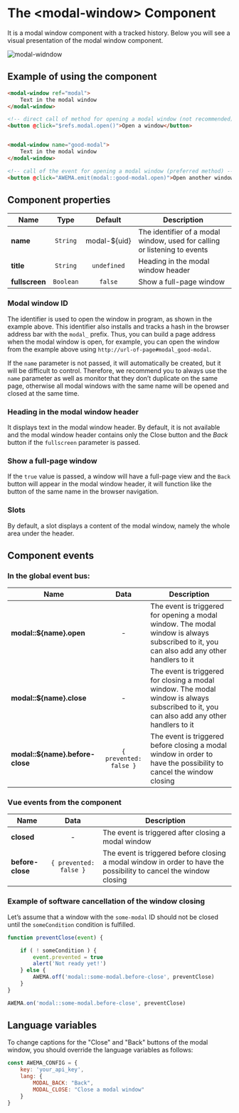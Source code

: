 # The &lt;modal-window&gt; Component

It is a modal window component with a tracked history. Below you will see a visual presentation of the modal window component.

![modal-widndow](/assets/awema-pl/wiki/docs/modal.gif)


<h2 id="mw-example">Example of using the component</h2>

```html
<modal-window ref="modal">
    Text in the modal window
</modal-window>

<!-- direct call of method for opening a modal window (not recommended) -->
<button @click="$refs.modal.open()">Open a window</button>


<modal-window name="good-modal">
    Text in the modal window
</modal-window>

<!-- call of the event for opening a modal window (preferred method) -->
<button @click="AWEMA.emit(modal::good-modal.open)">Open another window</button>
```


<h2 id="mw-options">Component properties</h2>

| Name           | Type      | Default      | Description                       |
|----------------|:---------:|:------------:|-----------------------------------|
| **name**       | `String`  | modal-${uid} | The identifier of a modal window, used for calling or listening to events |
| **title**      | `String`  | `undefined`  | Heading in the modal window header |
| **fullscreen** | `Boolean` | `false`      | Show a full-page window           |

### Modal window ID

The identifier is used to open the window in program, as shown in the example above. This identifier also installs and tracks a hash in the browser address bar with the `modal_` prefix. Thus, you can build a page address when the modal window is open, for example, you can open the window from the example above using `http://url-of-page#modal_good-modal`.

If the `name` parameter is not passed, it will automatically be created, but it will be difficult to control. Therefore, we recommend you to always use the `name` parameter as well as monitor that they don’t duplicate on the same page, otherwise all modal windows with the same name will be opened and closed at the same time.

### Heading in the modal window header

It displays text in the modal window header. By default, it is not available and the modal window header contains only the Close button and the *Back* button if the `fullscreen` parameter is passed.

### Show a full-page window

If the `true` value is passed, a window will have a full-page view and the `Back` button will appear in the modal window header, it will function like the button of the same name in the browser navigation.

### Slots

By default, a slot displays a content of the modal window, namely the whole area under the header.


<h2 id="mw-events">Component events</h2>

### In the global event bus:

| Name                             | Data                   | Description                       |
|----------------------------------|:----------------------:|-----------------------------------|
| **modal::${name}.open**          | -                      | The event is triggered for opening a modal window. The modal window is always subscribed to it, you can also add any other handlers to it |
| **modal::${name}.close**         | -                      | The event is triggered for closing a modal window. The modal window is always subscribed to it, you can also add any other handlers to it |
| **modal::${name}.before-close**  | `{ prevented: false }` | The event is triggered before closing a modal window in order to have the possibility to cancel the window closing |

### Vue events from the component

| Name              | Data                   | Description                                 |
|-------------------|:----------------------:|---------------------------------------------|
| **closed**        | -                      | The event is triggered after closing a modal window |
| **before-close**  | `{ prevented: false }` | The event is triggered before closing a modal window in order to have the possibility to cancel the window closing |

### Example of software cancellation of the window closing

Let’s assume that a window with the `some-modal` ID should not be closed until the `someCondition` condition is fulfilled.

```javascript
function preventClose(event) {

    if ( ! someCondition ) {
        event.prevented = true
        alert('Not ready yet!')
    } else {
        AWEMA.off('modal::some-modal.before-close', preventClose)
    }
}

AWEMA.on('modal::some-modal.before-close', preventClose)
```


<h2 name="mw-lang">Language variables</h2>

To change captions for the "Close" and "Back" buttons of the modal window, you should override the language variables as follows:

```javascript
const AWEMA_CONFIG = {
    key: 'your_api_key',
    lang: {
        MODAL_BACK: "Back",
        MODAL_CLOSE: "Close a modal window"
    }
}
```